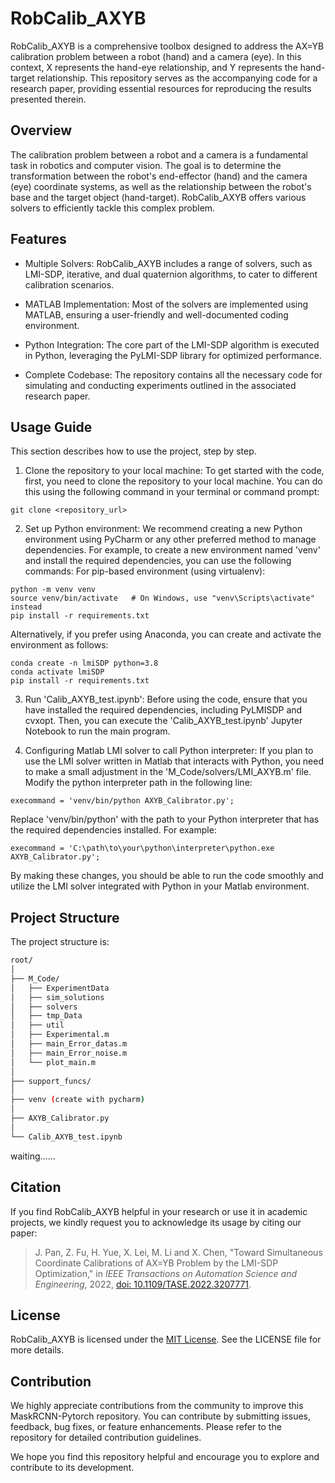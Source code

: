 # RobCalib_AXYB

RobCalib_AXYB is a comprehensive toolbox designed to address the AX=YB calibration problem between a robot (hand) and a camera (eye). In this context, X represents the hand-eye relationship, and Y represents the hand-target relationship. This repository serves as the accompanying code for a research paper, providing essential resources for reproducing the results presented therein.

## Overview
The calibration problem between a robot and a camera is a fundamental task in robotics and computer vision. The goal is to determine the transformation between the robot's end-effector (hand) and the camera (eye) coordinate systems, as well as the relationship between the robot's base and the target object (hand-target). RobCalib_AXYB offers various solvers to efficiently tackle this complex problem.

## Features

* Multiple Solvers: RobCalib_AXYB includes a range of solvers, such as LMI-SDP, iterative, and dual quaternion algorithms, to cater to different calibration scenarios.

* MATLAB Implementation: Most of the solvers are implemented using MATLAB, ensuring a user-friendly and well-documented coding environment.

* Python Integration: The core part of the LMI-SDP algorithm is executed in Python, leveraging the PyLMI-SDP library for optimized performance.

* Complete Codebase: The repository contains all the necessary code for simulating and conducting experiments outlined in the associated research paper.

## Usage Guide

This section describes how to use the project, step by step.

1. Clone the repository to your local machine:
To get started with the code, first, you need to clone the repository to your local machine. You can do this using the following command in your terminal or command prompt:
```
git clone <repository_url>
```
2. Set up Python environment:
We recommend creating a new Python environment using PyCharm or any other preferred method to manage dependencies. For example, to create a new environment named 'venv' and install the required dependencies, you can use the following commands:
For pip-based environment (using virtualenv):
```
python -m venv venv
source venv/bin/activate   # On Windows, use "venv\Scripts\activate" instead
pip install -r requirements.txt
```
Alternatively, if you prefer using Anaconda, you can create and activate the environment as follows:
```
conda create -n lmiSDP python=3.8
conda activate lmiSDP
pip install -r requirements.txt
```
3. Run 'Calib_AXYB_test.ipynb':
Before using the code, ensure that you have installed the required dependencies, including PyLMISDP and cvxopt. Then, you can execute the 'Calib_AXYB_test.ipynb' Jupyter Notebook to run the main program.

4. Configuring Matlab LMI solver to call Python interpreter:
If you plan to use the LMI solver written in Matlab that interacts with Python, you need to make a small adjustment in the 'M_Code/solvers/LMI_AXYB.m' file. Modify the python interpreter path in the following line:
```
execommand = 'venv/bin/python AXYB_Calibrator.py';
```
Replace 'venv/bin/python' with the path to your Python interpreter that has the required dependencies installed. For example:
```
execommand = 'C:\path\to\your\python\interpreter\python.exe AXYB_Calibrator.py';
```
By making these changes, you should be able to run the code smoothly and utilize the LMI solver integrated with Python in your Matlab environment.

## Project Structure
The project structure is:

```bash
root/
│
├── M_Code/
│   ├── ExperimentData
│   ├── sim_solutions
│   ├── solvers
│   ├── tmp_Data
│   ├── util
│   ├── Experimental.m
│   ├── main_Error_datas.m
│   ├── main_Error_noise.m
│   └── plot_main.m
│
├── support_funcs/
│
├── venv (create with pycharm)
│
├── AXYB_Calibrator.py
│
└── Calib_AXYB_test.ipynb
```
waiting......

## Citation

If you find RobCalib_AXYB helpful in your research or use it in academic projects, we kindly request you to acknowledge its usage by citing our paper:

> J. Pan, Z. Fu, H. Yue, X. Lei, M. Li and X. Chen, "Toward Simultaneous Coordinate Calibrations of AX=YB Problem by the LMI-SDP Optimization," in *IEEE Transactions on Automation Science and Engineering*, 2022, [doi: 10.1109/TASE.2022.3207771](https://doi.org/10.1109/TASE.2022.3207771).

## License

RobCalib_AXYB is licensed under the [MIT License](https://opensource.org/licenses/MIT). See the LICENSE file for more details.

## Contribution

We highly appreciate contributions from the community to improve this MaskRCNN-Pytorch repository. You can contribute by submitting issues, feedback, bug fixes, or feature enhancements. Please refer to the repository for detailed contribution guidelines.

We hope you find this repository helpful and encourage you to explore and contribute to its development.